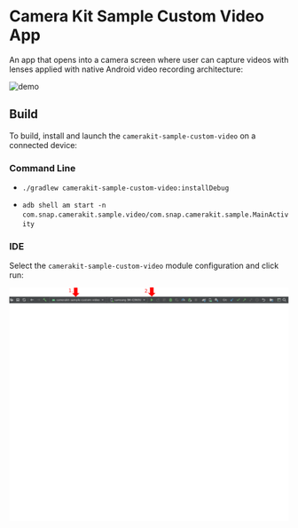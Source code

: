 # Camera Kit Sample Custom Video App

An app that opens into a camera screen where user can capture videos with lenses applied with native Android video recording architecture:

![demo](../.doc/sample_video_demo.gif)

## Build

To build, install and launch the `camerakit-sample-custom-video` on a connected device:

### Command Line

- `./gradlew camerakit-sample-custom-video:installDebug`

- `adb shell am start -n com.snap.camerakit.sample.video/com.snap.camerakit.sample.MainActivity`

### IDE

Select the `camerakit-sample-custom-video` module configuration and click run:

![run-android-studio](../.doc/sample_video_run_android_studio.png)
